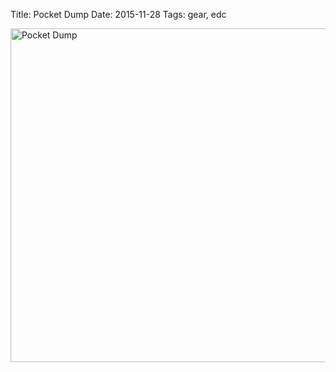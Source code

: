 Title: Pocket Dump
Date: 2015-11-28
Tags: gear, edc

<a data-flickr-embed="true"  href="https://www.flickr.com/photos/pigmonkey/22751620234/in/dateposted/" title="Pocket Dump"><img src="https://farm1.staticflickr.com/760/22751620234_51ec79bc76_c.jpg" width="800" height="534" alt="Pocket Dump"></a>
